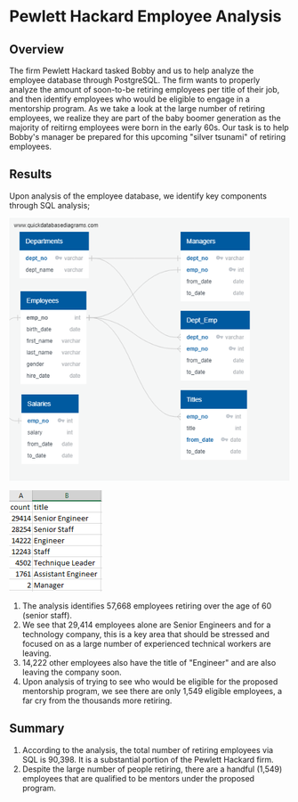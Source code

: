 # Pewlett Hackard Employee Analysis

## Overview

The firm Pewlett Hackard tasked Bobby and us to help analyze the employee database through PostgreSQL. The firm wants to properly analyze the amount of soon-to-be retiring employees per title of their job, and then identify employees who would be eligible to engage in a mentorship program. As we take a look at the large number of retiring employees, we realize they are part of the baby boomer generation as the majority of reitirng employees were born in the early 60s. Our task is to help Bobby's manager be prepared for this upcoming "silver tsunami" of retiring employees.

## Results

Upon analysis of the employee database, we identify key components through SQL analysis;

![](Queries/EmployeeDB.png)

![](Queries/Retiring_Employees.PNG)

1. The analysis identifies 57,668 employees retiring over the age of 60 (senior staff).
2. We see that 29,414 employees alone are Senior Engineers and for a technology company, this is a key area that should be stressed and focused on as a large number of experienced technical workers are leaving.
3. 14,222 other employees also have the title of "Engineer" and are also leaving the company soon.
4. Upon analysis of trying to see who would be eligible for the proposed mentorship program, we see there are only 1,549 eligible employees, a far cry from the thousands more retiring.

## Summary

1. According to the analysis, the total number of retiring employees via SQL is 90,398. It is a substantial portion of the Pewlett Hackard firm.
2. Despite the large number of people retiring, there are a handful (1,549) employees that are qualified to be mentors under the proposed program.
